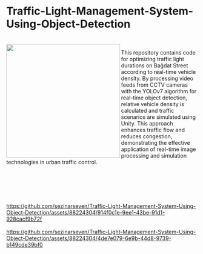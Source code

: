 # Traffic-Light-Management-System-Using-Object-Detection
<br>
</head>
<body>

<img src="https://github.com/sezinarseven/Traffic-Light-Management-System-Using-Object-Detection/assets/88224304/03c90fbd-39fd-4bd3-b662-f2b272ee5d2c" width="300" align="left"/>

This repository contains code for optimizing traffic light durations on Bağdat Street according to real-time vehicle density. By processing video feeds from CCTV cameras with the YOLOv7 algorithm for real-time object detection, relative vehicle density is calculated and traffic scenarios are simulated using Unity. This approach enhances traffic flow and reduces congestion, demonstrating the effective application of real-time image processing and simulation technologies in urban traffic control.

<br><br><br><br><br>
https://github.com/sezinarseven/Traffic-Light-Management-System-Using-Object-Detection/assets/88224304/914f0c1e-9ee1-43be-91d1-928cacf9b72f
<br><br>
https://github.com/sezinarseven/Traffic-Light-Management-System-Using-Object-Detection/assets/88224304/4de7e079-6e9b-44d8-9739-b149cde39bf0
